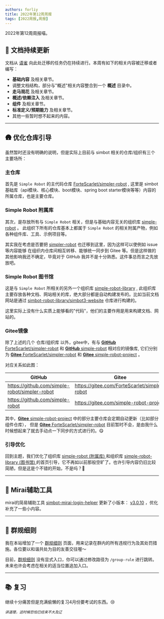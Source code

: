 ```yaml
---
authors: forliy
title: 2022年第12周周报
tags: [2022周报,周报]
---
```


2022年第12周周报喵。

<!--truncate-->

## 📖 文档持续更新
文档从 [语雀](https://www.yuque.com/simpler-robot/simpler-robot-doc/mudleb) 向此处迁移的任务仍在持续进行。本周有如下的相关内容被迁移或者编写：
- **基础内容** 及相关章节。
- 调整文档结构，部分与"概述"相关内容整合到一个 **概述** 目录中。
- **走马观花** 及相关章节。
- **概述/依赖注入** 及相关章节。
- **组件** 及相关章节。
- **标准定义/预期能力** 及相关章节。
- 其他一些暂时想不起来的内容。

<hr />

## 🛖 优化仓库引导
虽然暂时还没有明确的说明，但是实际上目前与 simbot 相关的仓库/组织有三个主要场所：

### 主仓库
首先是 `Simple Robot` 的主代码仓库 [ForteScarlet/simpler-robot](https://github.com/simple-robot/simpler-robot) , 
这里是 simbot 基础库（api模块、核心模块、boot模块、spring boot starter模块等等）内容的所属仓库，也是主要仓库。

### Simple Robot 附属库
其次，是存放所有与 `Simple Robot` 相关，但是与基础内容无关的组织库 [simple-robot](https://github.com/simple-robot) 。
此组织下所有的仓库基本上都属于 `Simple Robot` 的相关附属产物，例如各种组件库、工具、示例项目等。

其实我在考虑是否要把 [simpler-robot](https://github.com/simple-robot/simpler-robot) 也迁移到这里，因为这样可以使例如 issue 等内容能够
在组织内仓库间相互转移、能够统一同步到 Gitee 等。但是这样做的其他影响我还不确定，毕竟对于 GitHub 我并不是十分熟悉。这件事总而言之先放放吧。

### Simple Robot 图书馆
这是与 `Simple Robot` 所相关的另外一个组织库 [simple-robot-library](https://github.com/simple-robot-library) , 
此组织库主要存放各种文档、网站相关的库，绝大部分都是自动构建发布的。比如当前文档网站是通过 [simbot-robot-library/simbot3-website](https://github.com/simple-robot-library/simbot3-website)
仓库进行构建的。

这里实际上没有什么实质上能够看的"代码"，他们的主要作用是用来构建文档、网站的。

### Gitee镜像
除了上述的几个 仓库/组织库 以外，gitee中，有与 [**GitHub** ForteScarlet/simpler-robot](https://github.com/simple-robot/simpler-robot)
和 [**GitHub** simple-robot](https://github.com/simple-robot) 相对应的镜像库, 它们分别为 
[**Gitee** ForteScarlet/simpler-robot](https://gitee.com/ForteScarlet/simpler-robot) 和 [**Gitee** simple-robot-project](https://gitee.com/simple-robot-project) 。

对应关系如此图：

| GitHub                                          | Gitee                                          |
|-------------------------------------------------|------------------------------------------------|
| <https://github.com/simple-robot/simpler-robot> | <https://gitee.com/ForteScarlet/simpler-robot> |
| <https://github.com/simple-robot>               | <https://gitee.com/simple-robot-project>       |



其中，[**Gitee** simple-robot-project](https://gitee.com/simple-robot-project) 中的部分主要仓库会定期自动更新（比如部分组件仓库），
但是 [**Gitee** ForteScarlet/simpler-robot](https://gitee.com/ForteScarlet/simpler-robot) 目前暂时不会，是由我什么时候想起来了就去手动点一下同步的方式进行的。😋


### 引导优化
回到主题，我们优化了组织库 [simple-robot (附属库) ](https://github.com/simple-robot) 
和组织库 [simple-robot-library (图书馆) ](https://github.com/simple-robot-library)
的首页引导，它不再如以前那般空旷了。也许引导内容仍旧比较简陋，但是这是个不错的开始，不是吗？👀

<hr />

## 🔧 Mirai辅助工具
mirai的简易辅助工具 [simbot-mirai-login-helper](https://github.com/simple-robot/simbot-mirai-login-helper) 
更新了小版本： [v3.0.10](https://github.com/simple-robot/simbot-mirai-login-helper/releases/tag/v3.0.10) ，优化补充了一些小内容。

<hr />


## 🚫 群规细则
我在本站增加了一个 [群规细则](/group-rule) 页面，用来记录在群内的所有违规行为及其处罚措施。各位要以和谐共处为目的友善交往喔～

目前，[群规细则](/group-rule) 没有显式入口，你可以通过修改路径为 `/group-rule` 进行跳转。未来也许会考虑在相关的适当位置追加入口。

<hr />


## 📚 复习
继续十分痛苦但是充满偷懒的复习4月份要考试的东西。😢  

*<small>讲道理，这时候恐怕已经来不大及辽</small>*



